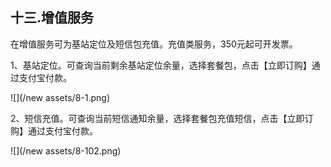 ## 十三.增值服务

在增值服务可为基站定位及短信包充值。充值类服务，350元起可开发票。

1、基站定位。可查询当前剩余基站定位余量，选择套餐包，点击【立即订购】通过支付宝付款。

![](/new assets/8-1.png)

2、短信充值。可查询当前短信通知余量，选择套餐包充值短信，点击【立即订购】通过支付宝付款。

![](/new assets/8-102.png)


